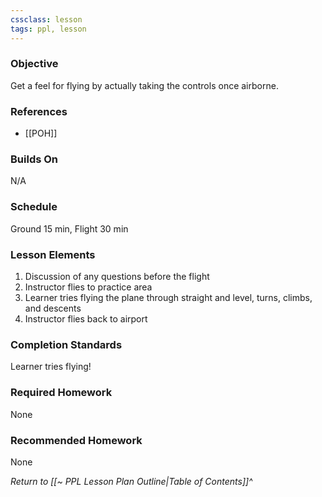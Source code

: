 ```yaml
---
cssclass: lesson
tags: ppl, lesson
---
```

### Objective
Get a feel for flying by actually taking the controls once airborne.

### References
- [[POH]]

### Builds On
N/A

### Schedule
Ground 15 min, Flight 30 min

### Lesson Elements
1. Discussion of any questions before the flight
2. Instructor flies to practice area
3. Learner tries flying the plane through straight and level, turns, climbs, and descents
4. Instructor flies back to airport

### Completion Standards
Learner tries flying!

### Required Homework
None

### Recommended Homework
None

*Return to [[~ PPL Lesson Plan Outline|Table of Contents]]^*